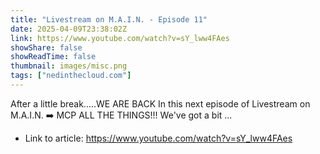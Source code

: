 ```yaml
---
title: "Livestream on M.A.I.N. - Episode 11"
date: 2025-04-09T23:38:02Z
link: https://www.youtube.com/watch?v=sY_lww4FAes
showShare: false
showReadTime: false
thumbnail: images/misc.png
tags: ["nedinthecloud.com"]
---
```

After a little break.....WE ARE BACK In this next episode of Livestream on M.A.I.N. ➡️ MCP ALL THE THINGS!!! We've got a bit ...

- Link to article: https://www.youtube.com/watch?v=sY_lww4FAes